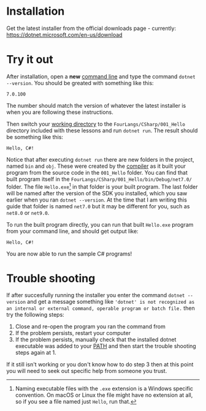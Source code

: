 
# Installation

Get the latest installer from the official downloads page - currently: https://dotnet.microsoft.com/en-us/download

# Try it out
After installation, open a **new** [command line](https://en.wikipedia.org/wiki/Command_line) and type the command `dotnet --version`. You should be greated with something like this:
```
7.0.100
```

The number should match the version of whatever the latest installer is when you are following these instructions.


Then switch your [working directory](https://en.wikipedia.org/wiki/Working_directory) to the `FourLangs/CSharp/001_Hello` directory included with these lessons and run `dotnet run`. The result should be something like this:
```
Hello, C#!
```

Notice that after executing `dotnet run` there are new folders in the project, named `bin` and `obj`. These were created by the [compiler](https://en.wikipedia.org/wiki/Compiler) as it built your program from the source code in the `001_Hello` folder. You can find that built program itself in the `FourLangs/CSharp/001_Hello/bin/Debug/net7.0/` folder. The file `Hello.exe`[^1] in that folder is your built program. The last folder will be named after the version of the SDK you installed, which you saw earlier when you ran `dotnet --version`. At the time that I am writing this guide that folder is named `net7.0` but it may be different for you, such as `net8.0` or `net9.0`.

To run the built program directly, you can run that built `Hello.exe` program from your command line, and should get output like:
```
Hello, C#!
```

You are now able to run the sample C# programs!


# Trouble shooting

If after succesfully running the installer you enter the command `dotnet --version` and get a message something like `'dotnet' is not recognized as an internal or external command,
operable program or batch file.` then try the following steps:
 1. Close and re-open the program you ran the command from
 2. If the problem persists, restart your computer
 3. If the problem persists, manually check that the installed dotnet executable was added to your [PATH](https://en.wikipedia.org/wiki/PATH_(variable)) and then start the trouble shooting steps again at 1.

If it still isn't working or you don't know how to do step 3 then at this point you will need to seek out specific help from someone you trust.


[^1]: Naming executable files with the `.exe` extension is a Windows specific convention. On macOS or Linux the file might have no extension at all, so if you see a file named just `Hello`, run that. 